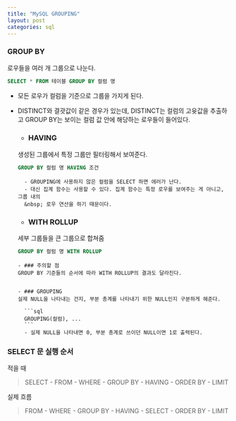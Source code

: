 ```yaml
---
title: "MySQL GROUPING"
layout: post
categories: sql
--- 
```

 

### GROUP BY
로우들을 여러 개 그룹으로 나눈다.

```sql
SELECT * FROM 테이블 GROUP BY 컬럼 명
```
- 모든 로우가 컬럼을 기준으로 그룹을 가지게 된다.
- DISTINCT와 결괏값이 같은 경우가 있는데, DISTINCT는 컬럼의 고윳값을 추출하고 GROUP BY는 보이는 컬럼 값 안에 해당하는 로우들이 들어있다.


    - ### HAVING
    생성된 그룹에서 특정 그룹만 필터링해서 보여준다.
    ```sql 
    GROUP BY 컬럼 명 HAVING 조건
    ```
        - GROUPING에 사용하지 않은 컬럼을 SELECT 하면 에러가 난다.
        - 대신 집계 함수는 사용할 수 있다. 집계 함수는 특정 로우를 보여주는 게 아니고, 그룹 내의
        &nbsp; 로우 연산을 하기 때문이다.


    - ### WITH ROLLUP
    세부 그룹들을 큰 그룹으로 합쳐줌
    ```sql
    GROUP BY 컬럼 명 WITH ROLLUP 
    ```
      - ### 주의할 점
      GROUP BY 기준들의 순서에 따라 WITH ROLLUP의 결과도 달라진다.


      - ### GROUPING
      실제 NULL을 나타내는 건지, 부분 총계를 나타내기 위한 NULL인지 구분하게 해준다.
 
        ```sql
        GROUPING(컬럼), ...
        ```
        - 실제 NULL을 나타내면 0, 부분 총계로 쓰이던 NULL이면 1로 출력된다.


### SELECT 문 실행 순서
적을 때
> SELECT - FROM - WHERE - GROUP BY - HAVING - ORDER BY - LIMIT

실제 흐름
> FROM - WHERE - GROUP BY - HAVING - SELECT - ORDER BY - LIMIT